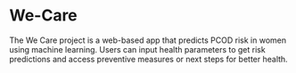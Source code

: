 # We-Care
The We Care project is a web-based app that predicts PCOD risk in women using machine learning. Users can input health parameters to get risk predictions and access preventive measures or next steps for better health.
